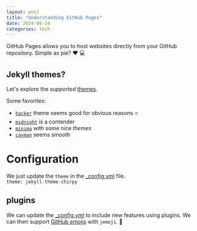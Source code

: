 ```yaml
---
layout: post
title: "Understanding GitHub Pages"
date: 2024-08-24
categories: tech
---
```



GitHub Pages allows you to host websites directly from your GitHub repository. Simple as pie? :heart: :computer:

## Jekyll themes?

Let's explore the *supported* [themes](https://pages.github.com/themes/).

Some favorites:
- [`hacker`](https://pages-themes.github.io/hacker/) theme seems good for obvious reasons :star:
- [`midnight`](https://pages-themes.github.io/midnight/) is a contender
- [`minima`](https://jekyll.github.io/minima/) with some nice *themes*
- [`cayman`](https://pages-themes.github.io/cayman/) seems smooth

# Configuration

We just update the `theme` in the [_config.yml](../_config.yml) file.  
`theme: jekyll-theme-chirpy`

## plugins

We can update the [_config.yml](../_config.yml) to include new features using plugins. We can then support [GitHub emojis](https://gist.github.com/rxaviers/7360908) with `jemoji`. :metal: